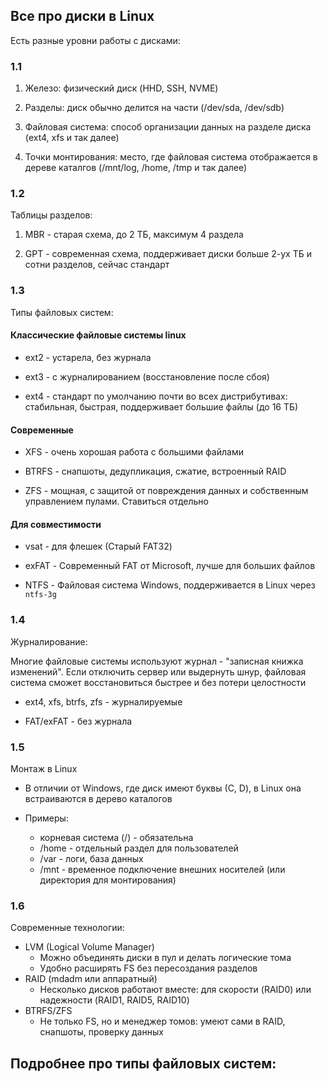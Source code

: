 ## Все про диски в Linux

Есть разные уровни работы с дисками:

### 1.1 

1. Железо: физический диск (HHD, SSH, NVME)

2. Разделы: диск обычно делится на части (/dev/sda, /dev/sdb)

3. Файловая система: способ организации данных на разделе диска (ext4, xfs и так далее)

4. Точки монтирования: место, где файловая система отображается в дереве каталгов (/mnt/log, /home, /tmp и так далее)

### 1.2

Таблицы разделов: 

1. MBR - старая схема, до 2 ТБ, максимум 4 раздела

2. GPT - современная схема, поддерживает диски больше 2-ух ТБ и сотни разделов, сейчас стандарт

### 1.3

Типы файловых систем:

#### Классические файловые системы linux

+ ext2 - устарела, без журнала

+ ext3 - с журналированием (восстановление после сбоя)

+ ext4 - стандарт по умолчанию почти во всех дистрибутивах: стабильная, быстрая, поддерживает большие файлы (до 16 ТБ)

#### Современные 

+ XFS - очень хорошая работа с большими файлами

+ BTRFS - снапшоты, дедупликация, сжатие, встроенный RAID

+ ZFS - мощная, с защитой от повреждения данных и собственным управлением пулами. Ставиться отдельно

#### Для совместимости

+ vsat - для флешек (Старый FAT32)

+ exFAT  - Современный FAT от Microsoft, лучше для больших файлов

+ NTFS - Файловая система Windows, поддерживается в Linux через ```ntfs-3g```

### 1.4 

Журналирование:

Многие файловые системы используют журнал - "записная книжка изменений". Если отключить сервер или выдернуть шнур, файловая система сможет восстановиться быстрее и без потери целостности

+ ext4, xfs, btrfs, zfs - журналируемые 

+ FAT/exFAT - без журнала

### 1.5 

Монтаж в Linux

+ В отличии от Windows, где диск имеют буквы (С, D), в Linux она встраиваются в дерево каталогов

+ Примеры:
    + корневая система (/) - обязательна
    + /home - отдельный раздел для пользователей
    + /var - логи, база данных
    + /mnt - временное подключение внешних носителей (или директория для монтирования)

### 1.6

Современные технологии:

+ LVM (Logical Volume Manager)
    + Можно объединять диски в пул и делать логические тома
    + Удобно расширять FS без пересоздания разделов
+ RAID (mdadm или аппаратный)
    + Несколько дисков работают вместе: для скорости (RAID0) или надежности (RAID1, RAID5, RAID10)
+ BTRFS/ZFS
    + Не только FS, но и менеджер томов: умеют сами в RAID, снапшоты, проверку данных


## Подробнее про типы файловых систем:

